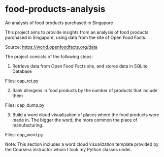# food-products-analysis
An analysis of food products purchased in Singapore

This project aims to provide insights from an analysis of food products purchased in Singapore, using data from the site of Open Food Facts.

Source: https://world.openfoodfacts.org/data 

The project consists of the following steps:

1. Retrieve data from Open Food Facts site, and stores data in SQLite Database

Files: cap_ret.py

2. Rank allergens in food products by the number of products that include them

Files: cap_dump.py

3. Build a word cloud visualization of places where the food products were made in. The bigger the word, the more common the place of manufacturing.

Files: cap_word.py

Note: This section includes a word cloud visualization template provided by the Coursera instructor whom I took my Python classes under.
